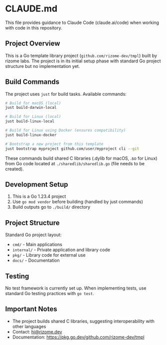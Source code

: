 # CLAUDE.md

This file provides guidance to Claude Code (claude.ai/code) when working with code in this repository.

## Project Overview

This is a Go template library project (`github.com/rizome-dev/tmpl`) built by rizome labs. The project is in its initial setup phase with standard Go project structure but no implementation yet.

## Build Commands

The project uses `just` for build tasks. Available commands:

```bash
# Build for macOS (local)
just build-darwin-local

# Build for Linux (local)
just build-linux-local

# Build for Linux using Docker (ensures compatibility)
just build-linux-docker

# Bootstrap a new project from this template
just bootstrap myproject github.com/user/myproject cli --git
```

These commands build shared C libraries (.dylib for macOS, .so for Linux) from Go code located at `./sharedlib/sharedlib.go` (file needs to be created).

## Development Setup

1. This is a Go 1.23.4 project
2. Use `go mod vendor` before building (handled by just commands)
3. Build outputs go to `./build/` directory

## Project Structure

Standard Go project layout:
- `cmd/` - Main applications
- `internal/` - Private application and library code  
- `pkg/` - Library code for external use
- `docs/` - Documentation

## Testing

No test framework is currently set up. When implementing tests, use standard Go testing practices with `go test`.

## Important Notes

- The project builds shared C libraries, suggesting interoperability with other languages
- Contact: hi@rizome.dev
- Documentation: https://pkg.go.dev/github.com/rizome-dev/tmpl